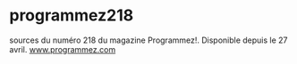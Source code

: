 # programmez218
sources du numéro 218 du magazine Programmez!. Disponible depuis le 27 avril.
www.programmez.com
